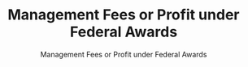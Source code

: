 ---
layout: resources-landing
title: "Management Fees or Profit under Federal Awards"
subtitle: "Management Fees or Profit under Federal Awards"
doc-link: ../assets/files/CONTROLLER-ALERT-Management-Fees-or-Profit-under-Federal-Assistance-Awards.pdf
filters: federal-financial-assistance controller-alert omb archived
fiscal_year:
---